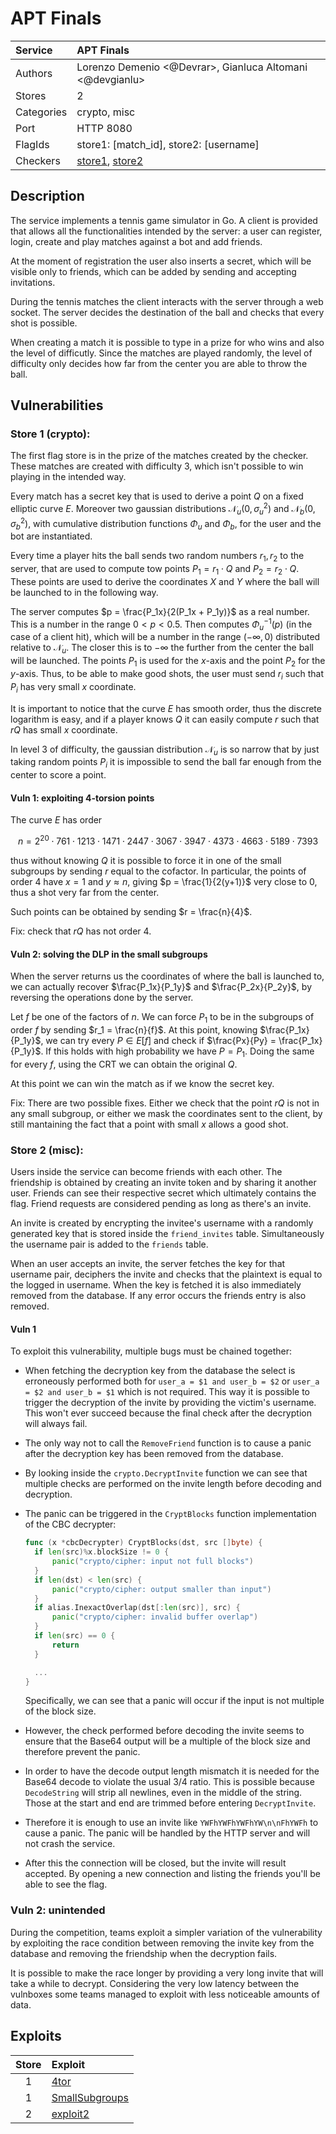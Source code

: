 # APT Finals

| Service    | APT Finals                                                                          |
|:-----------|:------------------------------------------------------------------------------------|
| Authors    | Lorenzo Demenio <@Devrar>, Gianluca Altomani <@devgianlu>                           |
| Stores     | 2                                                                                   |
| Categories | crypto, misc                                                                        |
| Port       | HTTP 8080                                                                           |
| FlagIds    | store1: [match_id], store2: [username]                                              |
| Checkers   | [store1](/checkers/APT-Finals-1/checker), [store2](/checkers/APT-Finals-2/checker)  |

## Description

The service implements a tennis game simulator in Go. A client is provided that allows all the functionalities intended by the server: a user can register, login, create and play matches against a bot and add friends.

At the moment of registration the user also inserts a secret, which will be visible only to friends, which can be added by sending and accepting invitations.

During the tennis matches the client interacts with the server through a web socket. The server decides the destination of the ball and checks that every shot is possible.

When creating a match it is possible to type in a prize for who wins and also the level of difficutly. Since the matches are played randomly, the level of difficulty only decides how far from the center you are able to throw the ball.

## Vulnerabilities

### Store 1 (crypto):

The first flag store is in the prize of the matches created by the checker. These matches are created with difficulty 3, which isn't possible to win playing in the intended way.

Every match has a secret key that is used to derive a point $Q$ on a fixed elliptic curve $E$. Moreover two gaussian distributions $\mathcal{N}_u(0, \sigma_u^2)$ and $\mathcal{N}_b(0, \sigma_b^2)$, with cumulative distribution functions $\Phi_u$ and $\Phi_b$, for the user and the bot are instantiated.

Every time a player hits the ball sends two random numbers $r_1, r_2$ to the server, that are used to compute tow points $P_1 = r_1 \cdot Q$ and $P_2 = r_2 \cdot Q$. These points are used to derive the coordinates $X$ and $Y$ where the ball will be launched to in the following way.

The server computes $p = \frac{P_1x}{2(P_1x + P_1y)}$ as a real number. This is a number in the range $0 < p < 0.5$. Then computes $\Phi_u^{-1}(p)$ (in the case of a client hit), which will be a number in the range $(-\infty, 0)$ distributed relative to $\mathcal{N}_u$. The closer this is to $-\infty$ the further from the center the ball will be launched. The points $P_1$ is used for the $x$-axis and the point $P_2$ for the $y$-axis. Thus, to be able to make good shots, the user must send $r_i$ such that $P_i$ has very small $x$ coordinate.

It is important to notice that the curve $E$ has smooth order, thus the discrete logarithm is easy, and if a player knows $Q$ it can easily compute $r$ such that $rQ$ has small $x$ coordinate.

In level 3 of difficulty, the gaussian distribution $\mathcal{N}_u$ is so narrow that by just taking random points $P_i$ it is impossible to send the ball far enough from the center to score a point.

#### Vuln 1: exploiting 4-torsion points

The curve $E$ has order

$$
n = 2^{20}\cdot 761\cdot 1213\cdot 1471\cdot 2447\cdot 3067\cdot 3947\cdot 4373\cdot 4663\cdot 5189\cdot 7393
$$

thus without knowing $Q$ it is possible to force it in one of the small subgroups by sending $r$ equal to the cofactor. In particular, the points of order $4$ have $x = 1$ and $y \approx n$, giving $p = \frac{1}{2(y+1)}$ very close to 0, thus a shot very far from the center.

Such points can be obtained by sending $r = \frac{n}{4}$.

Fix: check that $rQ$ has not order $4$.

#### Vuln 2: solving the DLP in the small subgroups

When the server returns us the coordinates of where the ball is launched to, we can actually recover $\frac{P_1x}{P_1y}$ and $\frac{P_2x}{P_2y}$, by reversing the operations done by the server.

Let $f$ be one of the factors of $n$. We can force $P_1$ to be in the subgroups of order $f$ by sending $r_1 = \frac{n}{f}$. At this point, knowing $\frac{P_1x}{P_1y}$, we can try every $P \in E[f]$ and check if $\frac{Px}{Py} = \frac{P_1x}{P_1y}$. If this holds with high probability we have $P = P_1$. Doing the same for every $f$, using the CRT we can obtain the original $Q$.

At this point we can win the match as if we know the secret key.

Fix: There are two possible fixes. Either we check that the point $rQ$ is not in any small subgroup, or either we mask the coordinates sent to the client, by still mantaining the fact that a point with small $x$ allows a good shot.

### Store 2 (misc):

Users inside the service can become friends with each other. The friendship is obtained by creating an invite token and
by sharing it another user. Friends can see their respective secret which ultimately contains the flag. Friend requests
are considered pending as long as there's an invite.

An invite is created by encrypting the invitee's username with a randomly generated key that is stored inside the
`friend_invites` table. Simultaneously the username pair is added to the `friends` table.

When an user accepts an invite, the server fetches the key for that username pair, deciphers the invite and checks that
the plaintext is equal to the logged in username. When the key is fetched it is also immediately removed from the
database. If any error occurs the friends entry is also removed.

#### Vuln 1

To exploit this vulnerability, multiple bugs must be chained together:

- When fetching the decryption key from the database the select is erroneously performed both for
  `user_a = $1 and user_b = $2` or `user_a = $2 and user_b = $1` which is not required. This way it is possible to
  trigger the decryption of the invite by providing the victim's username. This won't ever succeed because the final
  check after the decryption will always fail.
- The only way not to call the `RemoveFriend` function is to cause a panic after the decryption key has been removed
  from the database.
- By looking inside the `crypto.DecryptInvite` function we can see that multiple checks are performed on the invite
  length before decoding and decryption.
- The panic can be triggered in the `CryptBlocks` function implementation of the CBC decrypter:

  ```go
  func (x *cbcDecrypter) CryptBlocks(dst, src []byte) {
    if len(src)%x.blockSize != 0 {
        panic("crypto/cipher: input not full blocks")
    }
    if len(dst) < len(src) {
        panic("crypto/cipher: output smaller than input")
    }
    if alias.InexactOverlap(dst[:len(src)], src) {
        panic("crypto/cipher: invalid buffer overlap")
    }
    if len(src) == 0 {
        return
    }
  
    ...
  }
  ```

  Specifically, we can see that a panic will occur if the input is not multiple of the block size.
- However, the check performed before decoding the invite seems to ensure that the Base64 output will be a multiple of
  the block size and therefore prevent the panic.
- In order to have the decode output length mismatch it is needed for the Base64 decode to violate the usual 3/4 ratio.
  This is possible because `DecodeString` will strip all newlines, even in the middle of the string. Those at the start
  and end are trimmed before entering `DecryptInvite`.
- Therefore it is enough to use an invite like `YWFhYWFhYWFhYW\n\nFhYWFh` to cause a panic. The panic will be handled by
  the HTTP server and will not crash the service.
- After this the connection will be closed, but the invite will result accepted. By opening a new connection and listing
  the friends you'll be able to see the flag.

### Vuln 2: unintended

During the competition, teams exploit a simpler variation of the vulnerability by exploiting the race condition between
removing the invite key from the database and removing the friendship when the decryption fails.

It is possible to make the race longer by providing a very long invite that will take a while to decrypt. Considering
the very low latency between the vulnboxes some teams managed to exploit with less noticeable amounts of data.

## Exploits

| Store | Exploit                                                                 |
|:-----:|:------------------------------------------------------------------------|
|   1   | [4tor](/sources/APT-Finals/cmd/exploit4tor/main.go)                     |
|   1   | [SmallSubgroups](/sources/APT-Finals/cmd/exploitSmallSubgroups/main.go) |
|   2   | [exploit2](/sources/APT-Finals/cmd/exploit2/main.go)                    |

